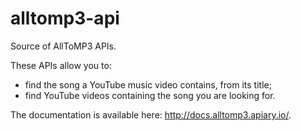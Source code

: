 # alltomp3-api

Source of AllToMP3 APIs.

These APIs allow you to:
* find the song a YouTube music video contains, from its title;
* find YouTube videos containing the song you are looking for.

The documentation is available here: http://docs.alltomp3.apiary.io/.
